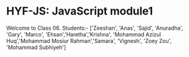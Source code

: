 # HYF-JS: JavaScript module1

Welcome to Class 06.
Students:-
['Zeeshan', 'Anas', 'Sajid', 'Anuradha', 'Gary', 'Marco', 'Ehsan','Haretha','Krishna', 'Mohammad Azizul Huq','Mohammad Mosiur Rahman','Samara', 'Vignesh', 'Zoey Zou', 'Mohammad Subhiyeh']
